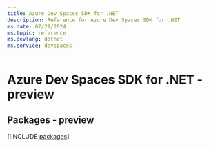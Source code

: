 ```yaml
---
title: Azure Dev Spaces SDK for .NET
description: Reference for Azure Dev Spaces SDK for .NET
ms.date: 07/29/2024
ms.topic: reference
ms.devlang: dotnet
ms.service: devspaces
---
```

# Azure Dev Spaces SDK for .NET - preview
## Packages - preview
[!INCLUDE [packages](dev-spaces-index.md)]